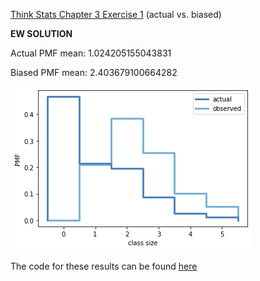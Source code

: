 [Think Stats Chapter 3 Exercise 1](http://greenteapress.com/thinkstats2/html/thinkstats2004.html#toc31) (actual vs. biased)

**EW SOLUTION**

Actual PMF mean: 1.024205155043831


Biased PMF mean: 2.403679100664282

![Bias Graph](https://github.com/edubu2/dsp/blob/master/lessons/statistics/images/3-1-bias.png)

The code for these results can be found [here](https://github.com/edubu2/ThinkStats2/blob/master/code/chap03ex.ipynb)
